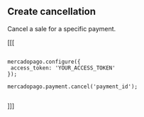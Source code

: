 ## Create cancellation

Cancel a sale for a specific payment.

[[[
```node
 
mercadopago.configure({
 access_token: 'YOUR_ACCESS_TOKEN'
});
 
mercadopago.payment.cancel('payment_id');
 
```
]]]